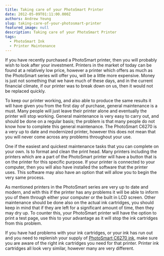 ```yaml
---
title: Taking care of your PhotoSmart Printer
date: 2012-05-09T01:11:00.000Z
authors: Andrew Yeung
slug: taking-care-of-your-photosmart-printer
featured_image: null
description: Taking care of your PhotoSmart Printer
tags:
  - PhotoSmart Ink
  - Printer Maintenance
---
```

If you have recently purchased a PhotoSmart printer, then you will probably wish to look after your investment. Printers in the market of today can be found at a relatively low price, however a printer which offers as much as the PhotoSmart series will offer you, will be a little more expensive. Money is just not something that we have much of these days, and in the current financial climate, if our printer was to break down on us, then it would not be replaced quickly. 

To keep our printer working, and also able to produce the same results it will have given you from the first day of purchase, general maintenance is a must. Many people will just leave their printer alone and eventually the printer will stop working. General maintenance is very easy to carry out, and should be done on a regular basis; the problem is that many people do not know how to complete this general maintenance. The PhotoSmart C6270 is a very up to date and modernized printer, however this does not mean that you will never come across any problems throughout your use. 

One if the easiest and quickest maintenance tasks that you can complete on your own. Is to format and clean the print head. Many printers including the printers which are a part of the PhotoSmart printer will have a button that is on the printer for this specific purpose. If your printer is connected to your computer, then you will also have installed the software that the printer uses. This software may also have an option that will allow you to begin the very same process. 

As mentioned printers in the PhotoSmart series are very up to date and modern, and with this if the printer has any problems it will be able to inform you of them through either your computer or the built in LCD screen. Other maintenance should be done also on the actual ink cartridges, you should keep in mind that if they are left for a significant amount of time, then they may dry up. To counter this, your PhotoSmart printer will have the option to print a test page, use this to your advantage as it will stop the ink cartridges from this problem.

If you have had problems with your ink cartridges, or your ink has run out and you need to replenish your supply of [PhotoSmart C6270 ink](https://www.comboink.com/hp-photosmart-c6270-ink-cartridges), make sure you are aware of the right ink cartridges you need for that printer. Printer ink cartridges all look very similar, however many are very different.